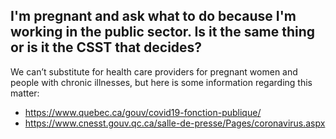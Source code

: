 ## I'm pregnant and ask what to do because I'm working in the public sector. Is it the same thing or is it the CSST that decides?

We can’t substitute for health care providers for pregnant women and people with chronic illnesses, but here is some information regarding this matter:

- https://www.quebec.ca/gouv/covid19-fonction-publique/
- https://www.cnesst.gouv.qc.ca/salle-de-presse/Pages/coronavirus.aspx

